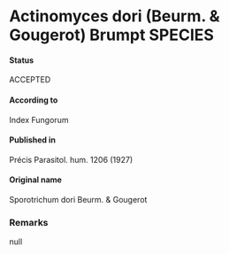 # Actinomyces dori (Beurm. & Gougerot) Brumpt SPECIES

#### Status
ACCEPTED

#### According to
Index Fungorum

#### Published in
Précis Parasitol. hum. 1206 (1927)

#### Original name
Sporotrichum dori Beurm. & Gougerot

### Remarks
null